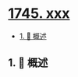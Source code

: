 # [1745. xxx](https://github.com/Tdahuyou/TNotes.leetcode/tree/main/notes/1745.%20xxx)

<!-- region:toc -->

- [1. 📝 概述](#1--概述)

<!-- endregion:toc -->

## 1. 📝 概述
